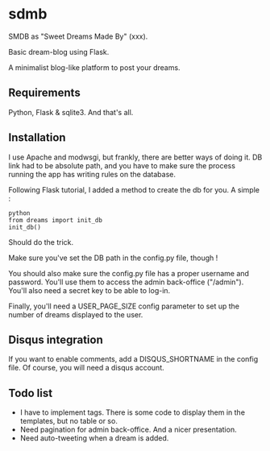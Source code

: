 sdmb
====

SMDB as "Sweet Dreams Made By" (xxx).

Basic dream-blog using Flask.

A minimalist blog-like platform to post your dreams.

## Requirements ##

Python, Flask & sqlite3. And that's all.

## Installation ##

I use Apache and modwsgi, but frankly, there are better ways of doing it.
DB link had to be absolute path, and you have to make sure the process running
the app has writing rules on the database.

Following Flask tutorial, I added a method to create the db for you. A simple :

    python
    from dreams import init_db
    init_db()

Should do the trick.

Make sure you've set the DB path in the config.py file, though !

You should also make sure the config.py file has a proper username and password. You'll 
use them to access the admin back-office ("/admin"). You'll also need a secret key to be
able to log-in.

Finally, you'll need a USER_PAGE_SIZE config parameter to set up the number of dreams
displayed to the user.

## Disqus integration ##

If you want to enable comments, add a DISQUS_SHORTNAME in the config file.
Of course, you will need a disqus account.

## Todo list ##

- I have to implement tags. There is some code to display them in the templates, but no table or so.
- Need pagination for admin back-office. And a nicer presentation.
- Need auto-tweeting when a dream is added.


